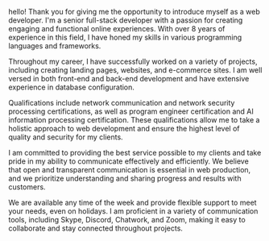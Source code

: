 hello!
Thank you for giving me the opportunity to introduce myself as a web developer.
I'm a senior full-stack developer with a passion for creating engaging and functional online experiences. 
With over 8 years of experience in this field, I have honed my skills in various programming languages and frameworks.

Throughout my career, I have successfully worked on a variety of projects, including creating landing pages, websites, and e-commerce sites. 
I am well versed in both front-end and back-end development and have extensive experience in database configuration.

Qualifications include network communication and network security processing certifications, as well as program engineer certification and AI information processing certification. 
These qualifications allow me to take a holistic approach to web development and ensure the highest level of quality and security for my clients.

I am committed to providing the best service possible to my clients and take pride in my ability to communicate effectively and efficiently.
We believe that open and transparent communication is essential in web production, and we prioritize understanding and sharing progress and results with customers.

We are available any time of the week and provide flexible support to meet your needs, even on holidays. 
I am proficient in a variety of communication tools, including Skype, Discord, Chatwork, and Zoom, making it easy to collaborate and stay connected throughout projects.
